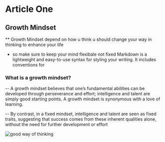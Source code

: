 # Article One

## Growth Mindset 

** Growth Mindset depend on how u think u should change your way in thinking to enhance your life
* so make sure to keep your mind flexibale not fixed
Markdown is a lightweight and easy-to-use syntax for styling your writing. It includes conventions for

### What is a growth mindset?
-- A growth mindset believes that one’s fundamental abilities can be developed through perseverance and effort; intelligence and talent are simply good starting points. A growth mindset is synonymous with a love of learning.

-- By contrast, in a fixed mindset, intelligence and talent are seen as fixed traits, suggesting that success comes from these inherent qualities alone, without the need for further development or effort

![good way of thinking](https://quotefancy.com/media/wallpaper/1600x900/372602-Stephen-Richards-Quote-Our-way-of-thinking-creates-good-or-bad.jpg)
